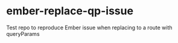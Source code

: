 # ember-replace-qp-issue
Test repo to reproduce Ember issue when replacing to a route with queryParams
